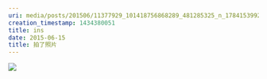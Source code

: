 ```yaml
---
uri: media/posts/201506/11377929_101418756868289_481285325_n_17841539923033595.jpg
creation_timestamp: 1434380051
title: ins
date: 2015-06-15
title: 拍了照片
---
```


![](media/posts/201506/11358252_852957188085544_484387638_n_17841539839033595.jpg)
